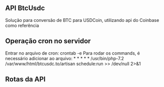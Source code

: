 ## API BtcUsdc

Solução para conversão de BTC para USDCoin, utilizando api do Coinbase como referência

## Operação cron no servidor

Entrar no arquivo de cron: crontab -e
Para rodar os commands, é necessário adicionar ao arquivo: * * * * * /usr/bin/php-7.2 /var/www/html/btcusdc.to/artisan schedule:run >> /dev/null 2>&1

## Rotas da API
